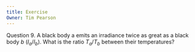 ```yaml
---
title: Exercise
Owner: Tim Pearson
---
```

Question 9. A black body a emits an irradiance twice as great as a black body $b \ (I_a / I_b)$. What is the ratio $T_a / T_b$ between their temperatures?